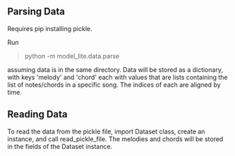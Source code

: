 ## Parsing Data

Requires pip installing pickle.

Run

> python -m model_lite.data.parse

assuming data is in the same directory. Data will be stored as a dictionary, with keys 'melody' and 'chord' each with values that are lists containing the list of notes/chords in a specific song. The indices of each are aligned by time.

## Reading Data

To read the data from the pickle file, import Dataset class, create an instance, and call read_pickle_file. The melodies and chords will be stored in the fields of the Dataset instance.
